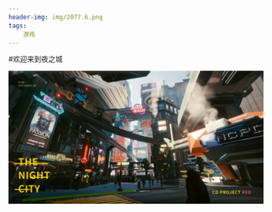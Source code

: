 ```yaml
---
header-img: img/2077.6.png
tags:
    游戏
---
```


#欢迎来到夜之城
<p><img src="https://raw.githubusercontent.com/lwhhz/lwhhz.github.io/master/img/photomode_13122020_074928%20(1).png" referrerpolicy="no-referrer"></p>
